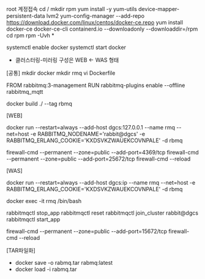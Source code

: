 root 계정접속
cd /
mkdir rpm
yum install -y yum-utils device-mapper-persistent-data lvm2
yum-config-manager --add-repo https://download.docker.com/linux/centos/docker-ce.repo
yum install docker-ce docker-ce-cli containerd.io --downloadonly --downloaddir=/rpm
cd rpm
rpm -Uvh *

systemctl enable docker
systemctl start docker


* 클러스터링-미러링 구성은 WEB <- WAS 형태

[공통]
mkdir docker
mkdir rmq
vi Dockerfile

FROM rabbitmq:3-management
RUN rabbitmq-plugins enable --offline rabbitmq_mqtt

docker build ./ --tag rbmq

[WEB]

docker run --restart=always --add-host dgcs:127.0.0.1 --name rmq --net=host -e RABBITMQ_NODENAME='rabbit@dgcs' -e RABBITMQ_ERLANG_COOKIE='KXDSVKZWAUEKCOVNPALE' -d rbmq

firewall-cmd --permanent --zone=public --add-port=4369/tcp
firewall-cmd --permanent --zone=public --add-port=25672/tcp
firewall-cmd --reload

[WAS]

docker run --restart=always --add-host dgcs:ip --name rmq --net=host -e RABBITMQ_ERLANG_COOKIE='KXDSVKZWAUEKCOVNPALE' -d rbmq

docker exec -it rmq /bin/bash

rabbitmqctl stop_app
rabbitmqctl reset
rabbitmqctl join_cluster rabbit@dgcs
rabbitmqctl start_app

firewall-cmd --permanent --zone=public --add-port=15672/tcp
firewall-cmd --reload

[TAR파일화]
- docker save -o rabmq.tar rabmq:latest
- docker load -i rabmq.tar
